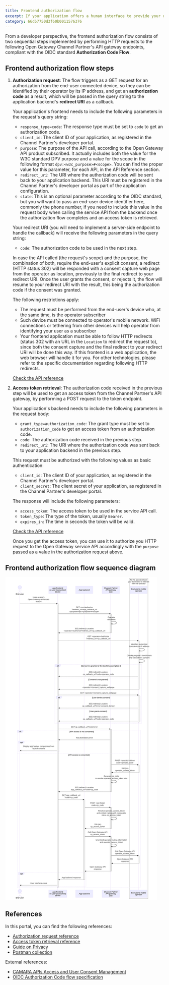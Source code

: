```yaml
---
title: Frontend authorization flow
excerpt: If your application offers a human interface to provide your users with features enabled by Open Gateway, this is its frontend component, running on the end-user's device, that will trigger the API calling flow. This guide will show you how to authorize your application by identifying the end-user from their network connected devices.
category: 66d57750d3f60b0011576376
---
```


From a developer perspective, the frontend authorization flow consists of two sequential steps implemented by performing HTTP requests to the following Open Gateway Channel Partner's API gateway endpoints, compliant with the OIDC standard **Authorization Code Flow**.

## Frontend authorization flow steps

1. **Authorization request**: The flow triggers as a GET request for an authorization from the end-user connected device, so they can be identified by their operator by its IP address, and get an **authorization code** as a result, which will be passed in the query string to the application backend's **redirect URI** as a callback.

	Your application's frontend needs to include the following parameters in the request's query string:
	- `response_type=code`: The response type must be set to `code` to get an authorization code.
	- `client_id`: The client ID of your application, as registered in the Channel Partner's developer portal.
	- `purpose`: The purpose of the API call, according to the Open Gateway API product subscribed. It actually includes both the value for the W3C standard DPV purpose and a value for the scope in the following format `dpv:<w3c_purpose>#<scope>`. You can find the proper value for this parameter, for each API, in the API Reference section.
	- `redirect_uri`: The URI where the authorization code will be sent back to your application backend. This URI must be registered in the Channel Partner's developer portal as part of the application configuration.
	- `state`: This is an optional parameter according to the OIDC standard, but you will want to pass an end-user device identifier here, commonly the phone number, if you need to include this value in the request body when calling the service API from the backend once the authorization flow completes and an access token is retrieved.

	Your redirect URI (you will need to implement a server-side endpoint to handle the callback) will receive the following parameters in the query string:
	- `code`: The authorization code to be used in the next step.

	In case the API called (the request's scope) and the purpose, the combination of both, require the end-user's explicit consent, a redirect (HTTP status 302) will be responded with a consent capture web page from the operator as location, previously to the final redirect to your redirect URI. Once the user grants the consent, or rejects it, the flow will resume to your redirect URI with the result, this being the authorization code if the consent was granted.

	The following restrictions apply:
	- The request must be performed from the end-user's device who, at the same time, is the operator subscriber
	- Such device must be connected to operator's mobile network. WiFi connections or tethering from other devices will help operator from identifying your user as a subscriber
	- Your frontend application must be able to follow HTTP redirects (status 302 with an URL in the `Location` to redirect the request to), since both the consent capture and the final redirect to your redirect URI will be done this way. If this frontend is a web application, the web browser will handle it for you. For other technologies, please refer to the specific documentation regarding following HTTP redirects.

	[Check the API reference](/reference/authorize)

2. **Access token retrieval**: The authorization code received in the previous step will be used to get an access token from the Channel Partner's API gateway, by performing a POST request to the token endpoint.

	Your application's backend needs to include the following parameters in the request body:
	- `grant_type=authorization_code`: The grant type must be set to `authorization_code` to get an access token from an authorization code.
	- `code`: The authorization code received in the previous step.
	- `redirect_uri`: The URI where the authorization code was sent back to your application backend in the previous step.

	This request must be authorized with the following values as basic authentication:
	- `client_id`: The client ID of your application, as registered in the Channel Partner's developer portal.
	- `client_secret`: The client secret of your application, as registered in the Channel Partner's developer portal.

	The response will include the following parameters:
	- `access_token`: The access token to be used in the service API call.
	- `token_type`: The type of the token, usually `Bearer`.
	- `expires_in`: The time in seconds the token will be valid.

	[Check the API reference](/reference/token)

	Once you get the access token, you can use it to authorize you HTTP request to the Open Gateway service API accordingly with the `purpose` passed as a value in the authorization request above.
	
## Frontend authorization flow sequence diagram

![Frontend Authorization Flow Sequence Diagram](https://github.com/Telefonica/opengateway-developers-website/raw/main/callflows/authorization/diagrams/frontend.svg?autoSizes=true)

## References

In this portal, you can find the following references:
- [Authorization request reference](/reference/authorize)
- [Access token retrieval reference](/reference/token)
- [Guide on Privacy](/docs/privacy)
- [Postman collection](/docs/postman)

External references:
- [CAMARA APIs Access and User Consent Management](https://github.com/camaraproject/IdentityAndConsentManagement/blob/r0.2.0/documentation/CAMARA-API-access-and-user-consent.md)
- [OIDC Authorization Code flow specification](https://openid.net/specs/openid-connect-core-1_0.html#CodeFlowAuth)